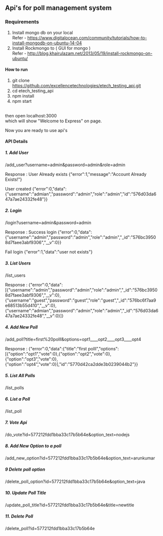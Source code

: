 ## Api's for poll management system

### Requirements
1. Install mongo db on your local <br />
Refer - https://www.digitalocean.com/community/tutorials/how-to-install-mongodb-on-ubuntu-14-04 <br />
2. Install Rockmongo to ( GUI for mongo ) <br />
Refer - http://blog.khairulazam.net/2013/05/19/install-rockmongo-on-ubuntu/ <br />

#### How to run
1. git clone https://github.com/excellencetechnologies/etech_testing_api.git <br />
2. cd etech_testing_api <br />
3. npm install <br />
4. npm start <br /><br />
 
then open localhost:3000 <br />
which will show "Welcome to Express" on page. <br />

Now you are ready to use api's


#### API Details

##### 1. Add User
/add_user?username=admin&password=admin&role=admin

Response : 
User Already exists
{"error":1,"message":"Account Already Exists!"}

User created 
{"error":0,"data":{"username":"admian","password":"admin","role":"admin","id":"576d03da647a7ae24332fe48"}}

##### 2. Login
/login?username=admin&password=admin

Response : 
Success login
{"error":0,"data":{"username":"admin","password":"admin","role":"admin","_id":"576bc39508d7faee3abf9306","__v":0}}

Fail login
{"error":1,"data":"user not exists"}

##### 3. List Users
/list_users

Response : 
{"error":0,"data":[{"username":"admin","password":"admin","role":"admin","_id":"576bc39508d7faee3abf9306","__v":0},{"username":"guest","password":"guest","role":"guest","_id":"576bc6f7aa9e68513b55d410","__v":0},{"username":"admian","password":"admin","role":"admin","_id":"576d03da647a7ae24332fe48","__v":0}]}

##### 4. Add New Poll
/add_poll?title=first%20polll&options=opt1____opt2____opt3____opt4

Response : 
{"error":0,"data":{"title":"first polll","options":[{"option":"opt1","vote":0},{"option":"opt2","vote":0},{"option":"opt3","vote":0},{"option":"opt4","vote":0}],"id":"5770d42ca2dde3b0239044b2"}}

##### 5. List All Polls
/list_polls

##### 6. List a Poll
/list_poll

##### 7. Vote Api
/do_vote?id=577212fdd1bba33c17b5b64e&option_text=nodejs

##### 8. Add New Option to a poll
/add_new_option?id=577212fdd1bba33c17b5b64e&option_text=arunkumar

##### 9 Delete poll option
/delete_poll_option?id=577212fdd1bba33c17b5b64e&option_text=java

##### 10. Update Poll Title
/update_poll_title?id=577212fdd1bba33c17b5b64e&title=newtitle

##### 11. Delete Poll
/delete_poll?id=577212fdd1bba33c17b5b64e

